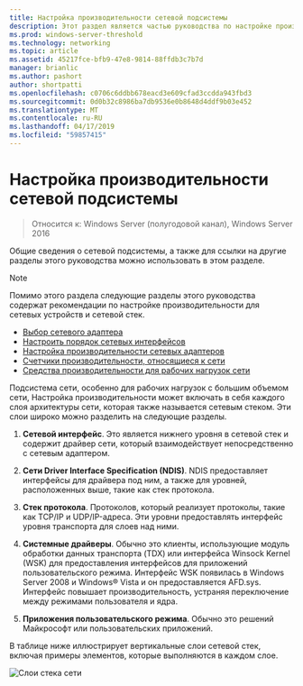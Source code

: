 ```yaml
---
title: Настройка производительности сетевой подсистемы
description: Этот раздел является частью руководства по настройке производительности сетевой подсистемы Windows Server 2016.
ms.prod: windows-server-threshold
ms.technology: networking
ms.topic: article
ms.assetid: 45217fce-bfb9-47e8-9814-88ffdb3c7b7d
manager: brianlic
ms.author: pashort
author: shortpatti
ms.openlocfilehash: c0706c6ddbb678eacd3e609cfad3ccdda943fbd3
ms.sourcegitcommit: 0d0b32c8986ba7db9536e0b8648d4ddf9b03e452
ms.translationtype: MT
ms.contentlocale: ru-RU
ms.lasthandoff: 04/17/2019
ms.locfileid: "59857415"
---
```

# <a name="network-subsystem-performance-tuning"></a>Настройка производительности сетевой подсистемы

>Относится к: Windows Server (полугодовой канал), Windows Server 2016

Общие сведения о сетевой подсистемы, а также для ссылки на другие разделы этого руководства можно использовать в этом разделе.

>[!NOTE]
>Помимо этого раздела следующие разделы этого руководства содержат рекомендации по настройке производительности для сетевых устройств и сетевой стек.
> - [Выбор сетевого адаптера](net-sub-choose-nic.md)
> - [Настроить порядок сетевых интерфейсов](net-sub-interface-metric.md)
> - [Настройка производительности сетевых адаптеров](net-sub-performance-tuning-nics.md)
> - [Счетчики производительности, относящиеся к сети](net-sub-performance-counters.md)
> - [Средства производительности для рабочих нагрузок сети](net-sub-performance-tools.md)

Подсистема сети, особенно для рабочих нагрузок с большим объемом сети, Настройка производительности может включать в себя каждого слоя архитектуры сети, которая также называется сетевым стеком. Эти слои широко можно разделить на следующие разделы.

1. **Сетевой интерфейс**. Это является нижнего уровня в сетевой стек и содержит драйвер сети, который взаимодействует непосредственно с сетевым адаптером.

2. **Сети Driver Interface Specification (NDIS)**. NDIS предоставляет интерфейсы для драйвера под ним, а также для уровней, расположенных выше, такие как стек протокола.
  
3. **Стек протокола**. Протоколов, который реализует протоколы, такие как TCP/IP и UDP/IP-адреса. Эти уровни предоставлять интерфейс уровня транспорта для слоев над ними.
  
4. **Системные драйверы**. Обычно это клиенты, использующие модуль обработки данных транспорта (TDX) или интерфейса Winsock Kernel (WSK) для предоставления интерфейсов для приложений пользовательского режима. Интерфейс WSK появилась в Windows Server 2008 и Windows&reg; Vista и он предоставляется AFD.sys. Интерфейс повышает производительность, устраняя переключение между режимами пользователя и ядра.
  
5. **Приложения пользовательского режима**. Обычно это решений Майкрософт или пользовательских приложений.

В таблице ниже иллюстрирует вертикальные слои сетевой стек, включая примеры элементов, которые выполняются в каждом слое.  

![Слои стека сети](../../media/Network-Subsystem/network-layers.jpg)

